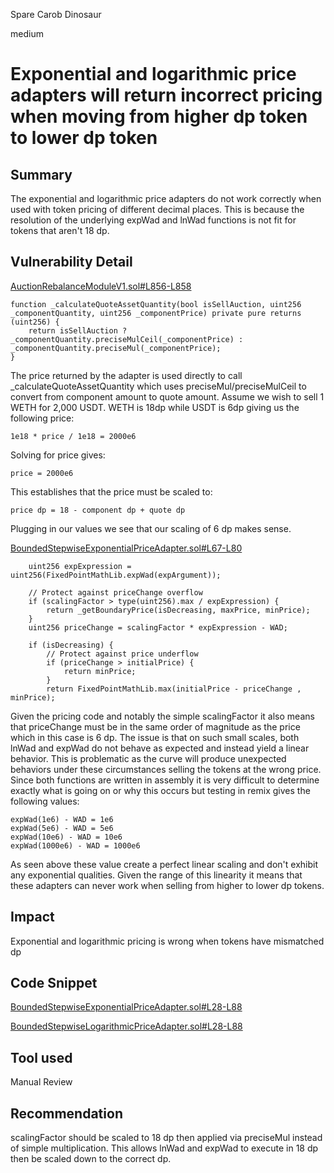 Spare Carob Dinosaur

medium

# Exponential and logarithmic price adapters will return incorrect pricing when moving from higher dp token to lower dp token

## Summary

The exponential and logarithmic price adapters do not work correctly when used with token pricing of different decimal places. This is because the resolution of the underlying expWad and lnWad functions is not fit for tokens that aren't 18 dp.

## Vulnerability Detail

[AuctionRebalanceModuleV1.sol#L856-L858](https://github.com/sherlock-audit/2023-06-Index/blob/main/index-protocol/contracts/protocol/modules/v1/AuctionRebalanceModuleV1.sol#L856-L858)

    function _calculateQuoteAssetQuantity(bool isSellAuction, uint256 _componentQuantity, uint256 _componentPrice) private pure returns (uint256) {
        return isSellAuction ? _componentQuantity.preciseMulCeil(_componentPrice) : _componentQuantity.preciseMul(_componentPrice);
    }

The price returned by the adapter is used directly to call _calculateQuoteAssetQuantity which uses preciseMul/preciseMulCeil to convert from component amount to quote amount. Assume we wish to sell 1 WETH for 2,000 USDT. WETH is 18dp while USDT is 6dp giving us the following price:

    1e18 * price / 1e18 = 2000e6

Solving for price gives:

    price = 2000e6

This establishes that the price must be scaled to:

    price dp = 18 - component dp + quote dp

Plugging in our values we see that our scaling of 6 dp makes sense.

[BoundedStepwiseExponentialPriceAdapter.sol#L67-L80](https://github.com/sherlock-audit/2023-06-Index/blob/main/index-protocol/contracts/protocol/integration/auction-price/BoundedStepwiseExponentialPriceAdapter.sol#L67-L80)

        uint256 expExpression = uint256(FixedPointMathLib.expWad(expArgument));

        // Protect against priceChange overflow
        if (scalingFactor > type(uint256).max / expExpression) {
            return _getBoundaryPrice(isDecreasing, maxPrice, minPrice);
        }
        uint256 priceChange = scalingFactor * expExpression - WAD;

        if (isDecreasing) {
            // Protect against price underflow
            if (priceChange > initialPrice) {
                return minPrice;
            }
            return FixedPointMathLib.max(initialPrice - priceChange , minPrice);

Given the pricing code and notably the simple scalingFactor it also means that priceChange must be in the same order of magnitude as the price which in this case is 6 dp. The issue is that on such small scales, both lnWad and expWad do not behave as expected and instead yield a linear behavior. This is problematic as the curve will produce unexpected behaviors under these circumstances selling the tokens at the wrong price. Since both functions are written in assembly it is very difficult to determine exactly what is going on or why this occurs but testing in remix gives the following values:

    expWad(1e6) - WAD = 1e6
    expWad(5e6) - WAD = 5e6
    expWad(10e6) - WAD = 10e6
    expWad(1000e6) - WAD = 1000e6

As seen above these value create a perfect linear scaling and don't exhibit any exponential qualities. Given the range of this linearity it means that these adapters can never work when selling from higher to lower dp tokens. 

## Impact

Exponential and logarithmic pricing is wrong when tokens have mismatched dp

## Code Snippet

[BoundedStepwiseExponentialPriceAdapter.sol#L28-L88](https://github.com/sherlock-audit/2023-06-Index/blob/main/index-protocol/contracts/protocol/integration/auction-price/BoundedStepwiseExponentialPriceAdapter.sol#L28-L88)

[BoundedStepwiseLogarithmicPriceAdapter.sol#L28-L88](https://github.com/sherlock-audit/2023-06-Index/blob/main/index-protocol/contracts/protocol/integration/auction-price/BoundedStepwiseLogarithmicPriceAdapter.sol#L28-L88)

## Tool used

Manual Review

## Recommendation

scalingFactor should be scaled to 18 dp then applied via preciseMul instead of simple multiplication. This allows lnWad and expWad to execute in 18 dp then be scaled down to the correct dp.